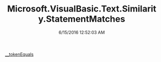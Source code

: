 ﻿---
title: Microsoft.VisualBasic.Text.Similarity.StatementMatches
date: 6/15/2016 12:52:03 AM
---

[__tokenEquals](T-Microsoft.VisualBasic.Text.Similarity.StatementMatches.__tokenEquals.html)
